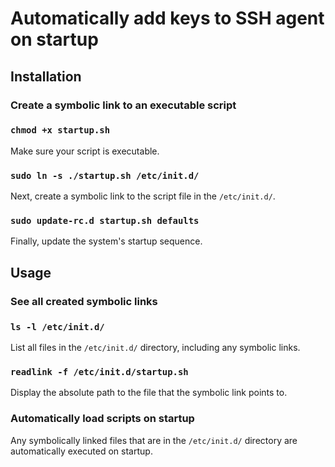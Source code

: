 # Automatically add keys to SSH agent on startup

## Installation

### Create a symbolic link to an executable script

### `chmod +x startup.sh`

Make sure your script is executable.

### `sudo ln -s ./startup.sh /etc/init.d/`

Next, create a symbolic link to the script file in the `/etc/init.d/`.

### `sudo update-rc.d startup.sh defaults`

Finally, update the system's startup sequence.

## Usage

### See all created symbolic links

### `ls -l /etc/init.d/`

List all files in the `/etc/init.d/` directory, including any symbolic links.

### `readlink -f /etc/init.d/startup.sh`

Display the absolute path to the file that the symbolic link points to.

### Automatically load scripts on startup

Any symbolically linked files that are in the `/etc/init.d/` directory are automatically executed on startup.
